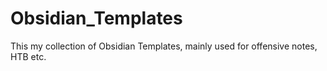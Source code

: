 # Obsidian_Templates
This my collection of Obsidian Templates, mainly used for offensive notes, HTB etc.
